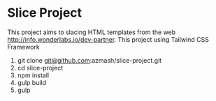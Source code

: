 # Slice Project

This project aims to slacing HTML templates from the web http://info.wonderlabs.io/dev-partner. 
This project using Tailwind CSS Framework

1. git clone git@github.com:azmash/slice-project.git
2. cd slice-project
3. npm install
4. gulp build
5. gulp
